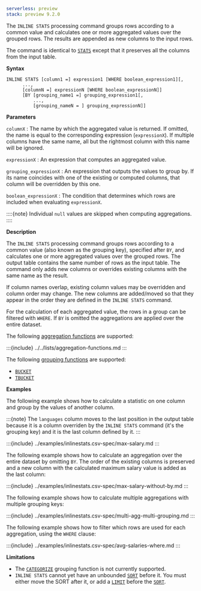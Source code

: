 ```yaml {applies_to}
serverless: preview
stack: preview 9.2.0
```

The `INLINE STATS` processing command groups rows according to a common value
and calculates one or more aggregated values over the grouped rows. The results
are appended as new columns to the input rows.

The command is identical to [`STATS`](/reference/query-languages/esql/commands/stats-by.md) except that it preserves all the columns from the input table.

**Syntax**

```esql
INLINE STATS [column1 =] expression1 [WHERE boolean_expression1][,
      ...,
      [columnN =] expressionN [WHERE boolean_expressionN]]
      [BY [grouping_name1 =] grouping_expression1[,
          ...,
          [grouping_nameN = ] grouping_expressionN]]
```

**Parameters**

`columnX`
:   The name by which the aggregated value is returned. If omitted, the name is
    equal to the corresponding expression (`expressionX`).
    If multiple columns have the same name, all but the rightmost column with this
    name will be ignored.

`expressionX`
:   An expression that computes an aggregated value.

`grouping_expressionX`
:   An expression that outputs the values to group by.
    If its name coincides with one of the existing or computed columns, that column will be overridden by this one.

`boolean_expressionX`
:   The condition that determines which rows are included when evaluating `expressionX`.

::::{note}
Individual `null` values are skipped when computing aggregations.
::::


**Description**

The `INLINE STATS` processing command groups rows according to a common value
(also known as the grouping key), specified after `BY`, and calculates one or more
aggregated values over the grouped rows. The output table contains the same
number of rows as the input table. The command only adds new columns or overrides
existing columns with the same name as the result.

If column names overlap, existing column values may be overridden and column order
may change. The new columns are added/moved so that they appear in the order
they are defined in the `INLINE STATS` command.

For the calculation of each aggregated value, the rows in a group can be filtered with
`WHERE`. If `BY` is omitted the aggregations are applied over the entire dataset.

The following [aggregation functions](/reference/query-languages/esql/functions-operators/aggregation-functions.md) are supported:

:::{include} ../../lists/aggregation-functions.md
:::

The following [grouping functions](/reference/query-languages/esql/functions-operators/grouping-functions.md) are supported:

* [`BUCKET`](/reference/query-languages/esql/functions-operators/grouping-functions.md#esql-bucket)
* [`TBUCKET`](/reference/query-languages/esql/functions-operators/grouping-functions.md#esql-tbucket)


**Examples**

The following example shows how to calculate a statistic on one column and group
by the values of another column.

:::{note}
The `languages` column moves to the last position in the output table because it is
a column overriden by the `INLINE STATS` command (it's the grouping key) and it is the last column defined by it.
:::

:::{include} ../examples/inlinestats.csv-spec/max-salary.md
:::

The following example shows how to calculate an aggregation over the entire dataset
by omitting `BY`. The order of the existing columns is preserved and a new column
with the calculated maximum salary value is added as the last column:

:::{include} ../examples/inlinestats.csv-spec/max-salary-without-by.md
:::

The following example shows how to calculate multiple aggregations with multiple grouping keys:

:::{include} ../examples/inlinestats.csv-spec/multi-agg-multi-grouping.md
:::

The following example shows how to filter which rows are used for each aggregation, using the `WHERE` clause:

:::{include} ../examples/inlinestats.csv-spec/avg-salaries-where.md
:::


**Limitations**

- The [`CATEGORIZE`](/reference/query-languages/esql/functions-operators/grouping-functions.md#esql-categorize) grouping function is not currently supported.
- `INLINE STATS` cannot yet have an unbounded [`SORT`](/reference/query-languages/esql/commands/sort.md) before it.
You must either move the SORT after it, or add a [`LIMIT`](/reference/query-languages/esql/commands/limit.md) before the [`SORT`](/reference/query-languages/esql/commands/sort.md).
